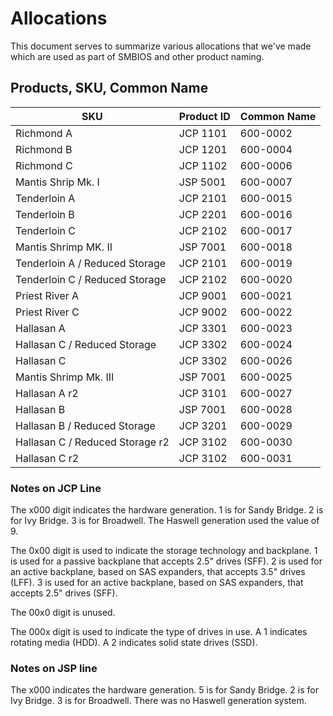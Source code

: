 <!--
    This Source Code Form is subject to the terms of the Mozilla Public
    License, v. 2.0. If a copy of the MPL was not distributed with this
    file, You can obtain one at http://mozilla.org/MPL/2.0/.
-->

<!--
    Copyright (c) 2017, Joyent, Inc.
-->

# Allocations

This document serves to summarize various allocations that we've made
which are used as part of SMBIOS and other product naming.

## Products, SKU, Common Name

| SKU | Product ID | Common Name |
|-----|------------|-------------|
| Richmond A | JCP 1101 | 600-0002 |
| Richmond B | JCP 1201 | 600-0004 |
| Richmond C | JCP 1102 | 600-0006 |
| Mantis Shrip Mk. I | JSP 5001 | 600-0007 |
| Tenderloin A | JCP 2101 | 600-0015 |
| Tenderloin B | JCP 2201 | 600-0016 |
| Tenderloin C | JCP 2102 | 600-0017 |
| Mantis Shrimp MK. II | JSP 7001 | 600-0018 |
| Tenderloin A / Reduced Storage | JCP 2101 | 600-0019 |
| Tenderloin C / Reduced Storage | JCP 2102 | 600-0020 |
| Priest River A | JCP 9001 | 600-0021 |
| Priest River C | JCP 9002 | 600-0022 |
| Hallasan A | JCP 3301 | 600-0023 |
| Hallasan C / Reduced Storage | JCP 3302 | 600-0024 |
| Hallasan C | JCP 3302 | 600-0026 |
| Mantis Shrimp Mk. III | JSP 7001 | 600-0025 |
| Hallasan A r2 | JCP 3101 | 600-0027 |
| Hallasan B | JSP 7001 | 600-0028 |
| Hallasan B / Reduced Storage | JCP 3201 | 600-0029 |
| Hallasan C / Reduced Storage r2 | JCP 3102 | 600-0030 |
| Hallasan C r2 | JCP 3102 | 600-0031 |

### Notes on JCP Line

The x000 digit indicates the hardware generation. 1 is for Sandy Bridge.
2 is for Ivy Bridge. 3 is for Broadwell. The Haswell generation used the
value of 9.

The 0x00 digit is used to indicate the storage technology and backplane.
1 is used for a passive backplane that accepts 2.5" drives (SFF). 2 is
used for an active backplane, based on SAS expanders, that accepts 3.5"
drives (LFF). 3 is used for an active backplane, based on SAS expanders,
that accepts 2.5" drives (SFF).

The 00x0 digit is unused.

The 000x digit is used to indicate the type of drives in use. A 1
indicates rotating media (HDD). A 2 indicates solid state drives (SSD).

### Notes on JSP line

The x000 indicates the hardware generation. 5 is for Sandy Bridge. 2 is
for Ivy Bridge. 3 is for Broadwell. There was no Haswell generation
system.
